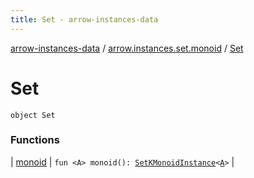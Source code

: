 ```yaml
---
title: Set - arrow-instances-data
---
```


[arrow-instances-data](../../index.html) / [arrow.instances.set.monoid](../index.html) / [Set](./index.html)

# Set

`object Set`

### Functions

| [monoid](monoid.html) | `fun <A> monoid(): `[`SetKMonoidInstance`](../../arrow.instances/-set-k-monoid-instance/index.html)`<`[`A`](monoid.html#A)`>` |

